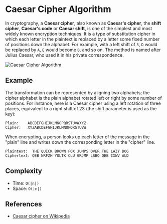 # Caesar Cipher Algorithm

In cryptography, a **Caesar cipher**, also known as **Caesar's cipher**, the **shift cipher**, **Caesar's code** or **Caesar shift**, is one of the simplest and most widely known encryption techniques. It is a type of substitution cipher in which each letter in the plaintext is replaced by a letter some fixed number of positions down the alphabet. For example, with a left shift of `3`, `D` would be replaced by `A`, `E` would become `B`, and so on. The method is named after Julius Caesar, who used it in his private correspondence.

![Caesar Cipher Algorithm](https://upload.wikimedia.org/wikipedia/commons/4/4a/Caesar_cipher_left_shift_of_3.svg)

## Example

The transformation can be represented by aligning two alphabets; the cipher alphabet is the plain alphabet rotated left or right by some number of positions. For instance, here is a Caesar cipher using a left rotation of three places, equivalent to a right shift of 23 (the shift parameter is used as the key):

```text
Plain:    ABCDEFGHIJKLMNOPQRSTUVWXYZ
Cipher:   XYZABCDEFGHIJKLMNOPQRSTUVW
```

When encrypting, a person looks up each letter of the message in the "plain" line and writes down the corresponding letter in the "cipher" line.

```text
Plaintext:  THE QUICK BROWN FOX JUMPS OVER THE LAZY DOG
Ciphertext: QEB NRFZH YOLTK CLU GRJMP LSBO QEB IXWV ALD
```

## Complexity

- Time: `O(|n|)`
- Space: `O(|n|)`

## References

- [Caesar cipher on Wikipedia](https://en.wikipedia.org/wiki/Caesar_cipher)

